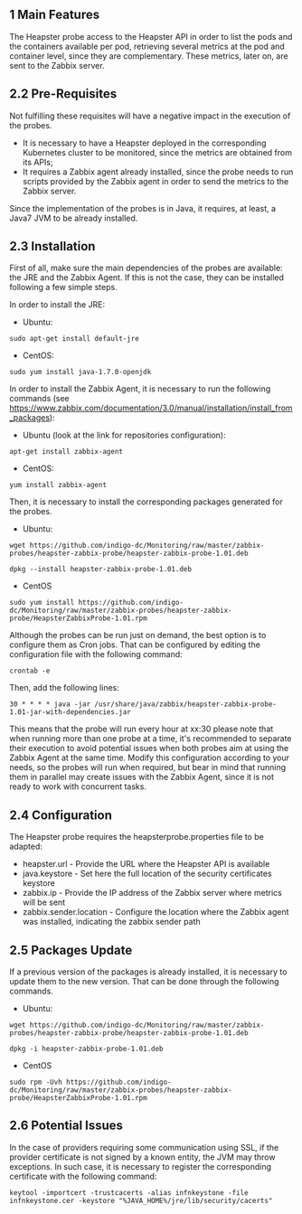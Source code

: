 1 Main Features
------------------
The Heapster probe access to the Heapster API in order to list the pods and the containers available per pod, retrieving several metrics at the pod and container level, since they are complementary. These metrics, later on, are sent to the Zabbix server.

2.2 Pre-Requisites
------------------
Not fulfilling these requisites will have a negative impact in the execution of the probes.

* It is necessary to have a Heapster deployed in the corresponding Kubernetes cluster to be monitored, since the metrics are obtained from its APIs;
* It requires a Zabbix agent already installed, since the probe needs to run scripts provided by the Zabbix agent in order to send the metrics to the Zabbix server.

Since the implementation of the probes is in Java, it requires, at least, a Java7 JVM to be already installed.

2.3 Installation
----------------

First of all, make sure the main dependencies of the probes are available: the JRE and the Zabbix Agent. If this is not the case, they can be installed following a few simple steps.

In order to install the JRE:
* Ubuntu:
```
sudo apt-get install default-jre
```

* CentOS:
```
sudo yum install java-1.7.0-openjdk
```

In order to install the Zabbix Agent, it is necessary to run the following commands (see https://www.zabbix.com/documentation/3.0/manual/installation/install_from_packages):

* Ubuntu (look at the link for repositories configuration):
```
apt-get install zabbix-agent
```

* CentOS:
```
yum install zabbix-agent
```

Then, it is necessary to install the corresponding packages generated for the probes.

* Ubuntu:
```
wget https://github.com/indigo-dc/Monitoring/raw/master/zabbix-probes/heapster-zabbix-probe/heapster-zabbix-probe-1.01.deb
```
```
dpkg --install heapster-zabbix-probe-1.01.deb
```

* CentOS
```
sudo yum install https://github.com/indigo-dc/Monitoring/raw/master/zabbix-probes/heapster-zabbix-probe/HeapsterZabbixProbe-1.01.rpm
```

Although the probes can be run just on demand, the best option is to configure them as Cron jobs. That can be configured by editing the configuration file with the following command:
```
crontab -e
```

Then, add the following lines:
```
30 * * * * java -jar /usr/share/java/zabbix/heapster-zabbix-probe-1.01-jar-with-dependencies.jar
```

This means that the probe will run every hour at xx:30 please note that when running more than one probe at a time, it's recommended to separate their execution to avoid potential issues when both probes aim at using the Zabbix Agent at the same time. Modify this configuration according to your needs, so the probes will run when required, but bear in mind that running them in parallel may create issues with the Zabbix Agent, since it is not ready to work with concurrent tasks.

2.4 Configuration
----------------- 

The Heapster probe requires the heapsterprobe.properties file to be adapted:
* heapster.url - Provide the URL where the Heapster API is available
* java.keystore - Set here the full location of the security certificates keystore
* zabbix.ip - Provide the IP address of the Zabbix server where metrics will be sent
* zabbix.sender.location - Configure the location where the Zabbix agent was installed, indicating the zabbix sender path

2.5 Packages Update
-------------------
If a previous version of the packages is already installed, it is necessary to update them to the new version. That can be done through the following commands.

* Ubuntu:
```
wget https://github.com/indigo-dc/Monitoring/raw/master/zabbix-probes/heapster-zabbix-probe/heapster-zabbix-probe-1.01.deb
```
```
dpkg -i heapster-zabbix-probe-1.01.deb
```

* CentOS
```
sudo rpm -Uvh https://github.com/indigo-dc/Monitoring/raw/master/zabbix-probes/heapster-zabbix-probe/HeapsterZabbixProbe-1.01.rpm
```

2.6 Potential Issues
--------------------
In the case of providers requiring some communication using SSL, if the provider certificate is not signed by a known entity, the JVM may throw exceptions. In such case, it is necessary to register the corresponding certificate with the following command:
```
keytool -importcert -trustcacerts -alias infnkeystone -file infnkeystone.cer -keystore "%JAVA_HOME%/jre/lib/security/cacerts"
```
